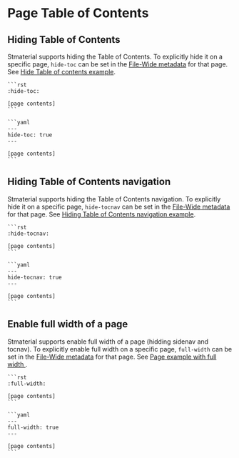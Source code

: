 # Page Table of Contents

## Hiding Table of Contents

Stmaterial supports hiding the Table of Contents. To explicitly hide it on a specific page, `hide-toc` can be set in the [File-Wide metadata][sphinx-file-wide-metadata] for that page. See [Hide Table of contents example](../examples/hidetoc.md).

````{tab} reStructuredText
```rst
:hide-toc:

[page contents]
```
````

````{tab} Markdown (MyST)
```yaml
---
hide-toc: true
---

[page contents]
```
````

## Hiding Table of Contents navigation

Stmaterial supports hiding the Table of Contents navigation. To explicitly hide it on a specific page, `hide-tocnav` can be set in the [File-Wide metadata][sphinx-file-wide-metadata] for that page. See [Hiding Table of Contents navigation example](../examples/hidetocnav.md).

````{tab} reStructuredText
```rst
:hide-tocnav:

[page contents]
```
````

````{tab} Markdown (MyST)
```yaml
---
hide-tocnav: true
---

[page contents]
```
````

## Enable full width of a page

Stmaterial supports enable full width of a page (hidding sidenav and tocnav). To explicitly enable full width on a specific page, `full-width` can be set in the [File-Wide metadata][sphinx-file-wide-metadata] for that page. See [Page example with full width ](../examples/fullwidth.md).

````{tab} reStructuredText
```rst
:full-width:

[page contents]
```
````

````{tab} Markdown (MyST)
```yaml
---
full-width: true
---

[page contents]
```
````

[sphinx-file-wide-metadata]: https://www.sphinx-doc.org/en/master/usage/restructuredtext/field-lists.html#metadata
